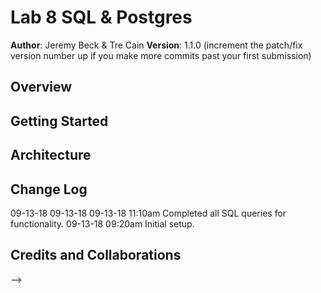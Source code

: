 # Lab 8 SQL & Postgres

**Author**: Jeremy Beck & Tre Cain
**Version**: 1.1.0 (increment the patch/fix version number up if you make more commits past your first submission)

## Overview
<!-- Provide a high level overview of what this application is and why you are building it, beyond the fact that it's an assignment for a Code Fellows 301 class. (i.e. What's your problem domain?) -->

## Getting Started
<!-- What are the steps that a user must take in order to build this app on their own machine and get it running? -->

## Architecture
<!-- Provide a detailed description of the application design. What technologies (languages, libraries, etc) you're using, and any other relevant design information. -->

## Change Log

09-13-18
09-13-18
09-13-18 11:10am Completed all SQL queries for functionality.
09-13-18 09:20am Initial setup.

## Credits and Collaborations
<!-- Give credit (and a link) to other people or resources that helped you build this application. -->
-->
